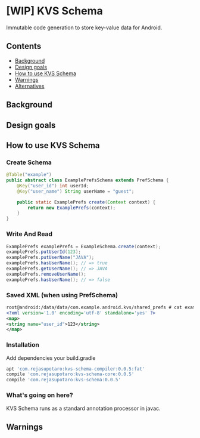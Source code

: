 [WIP] KVS Schema
==========

Immutable code generation to store key-value data for Android.

Contents
------------------

- [Background](#background)
- [Design goals](#design-goals)
- [How to use KVS Schema](#how-to-use-kvs-schema)
- [Warnings](#warnings)
- [Alternatives](#alternatives)


Background
------------------

Design goals
------------------

How to use KVS Schema
------------------


### Create Schema

```java
@Table("example")
public abstract class ExamplePrefsSchema extends PrefSchema {
    @Key("user_id") int userId;
    @Key("user_name") String userName = "guest";

    public static ExamplePrefs create(Context context) {
        return new ExamplePrefs(context);
    }
}
```

### Write And Read

```java
ExamplePrefs examplePrefs = ExampleSchema.create(context);
examplePrefs.putUserId(123);
examplePrefs.putUserName("JAVA");
examplePrefs.hasUserName(); // => true
examplePrefs.getUserName(); // => JAVA
examplePrefs.removeUserName();
examplePrefs.hasUserName(); // => false
```

### Saved XML (when using PrefSchema)

```xml
root@android:/data/data/com.example.android.kvs/shared_prefs # cat example.xml
<?xml version='1.0' encoding='utf-8' standalone='yes' ?>
<map>
<string name="user_id">123</string>
</map>
```

### Installation

Add dependencies your build.gradle

```groovy
apt 'com.rejasupotaro:kvs-schema-compiler:0.0.5:fat'
compile 'com.rejasupotaro:kvs-schema-core:0.0.5'
compile 'com.rejasupotaro:kvs-schema:0.0.5'
```

### What's going on here?

KVS Schema runs as a standard annotation processor in javac.

Warnings
------------------
